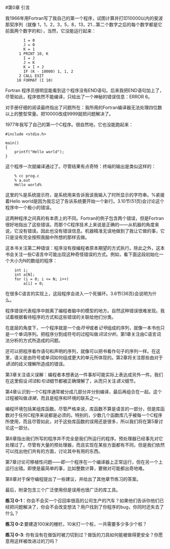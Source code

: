 #第0章 引言

我1966年用Fortran写了我自己的第一个程序，试图计算并打印10000以内的斐波那契序列（就像 1，1，2，3，5，8，13，21...第二个数字之后的每个数字都是它前面两个数字的和），当然，它没能运行起来：
~~~
        I = 0
        J = 0        
        K = 1     
      1 PRINT 10, K        
        I = J        
        J = K        
        K = I + J        
        IF (K - 10000) 1, 1, 2      
      2 CALL EXIT     
     10 FORMAT (I 10)
~~~

Fortran 程序员很明显能看到这个程序没有END语句。后来我把END语句加上了，尽管如此，程序依然不能编译，只给出了一个神秘的错误信息：ERROR 6。

对手册仔细的阅读最终指出了问题所在：我所用的Fortran编译器无法处理四位数以上的整型常量。把10000改成9999就把问题解决了。

1977年我写了自己的第一个C程序。很自然地，它也没能跑起来：
    
    #include <stdio.h>

    main()
    { 
        printf("Hello world");
    }

这个程序一次就编译通过了。尽管结果有点奇特：终端的输出是类似这样的：
               
        % cc prog.c
        % a.out
        Hello world%


这里的%是系统提示符，是系统用来告诉我该我输入了时所显示的字符串。%紧接着Hello world是因为我忘记了告诉系统要开始一个新行。3.10节(51页)会讨论这个程序中一个极小的错误。

这两种程序之间真的有本质上的不同。Fortran的例子包含两个错误，但是Fortran很好地指出了这些错误。而那个C程序技术上来说是正确的——从机器的角度来说，它没有错误。因此也没有错误信息。机器精准无误地做到了我让它做的事，它只是没有完全按照我脑中所想的那样去做。

这本书关注第二种错误：程序没有按编程者原本期望的方式执行。除此之外，这本书会关注一些C语言中可能出现这种奇怪错误的方式。例如，看下面这段初始化一个大小为N的数组的程序：

        int i;
        int a[N];
        for (i = 0; i <= N; i++)
            a[i] = 0;

在很多C语言的实现上，这段程序会进入一个死循环。3.6节(36页)会说明为什么。

程序错误代表程序中脱离了编程者脑中的模型的地方。自然这种错误很难发现。我试着根据看待程序的方式和这些错误的关联给他们分类。

在底层的角度下，一个程序就是一个由*符号*或者*记号*组成的序列，就像一本书也只是一个单词序列。把程序分割成符号的过程叫做*词法分析*。第1章关注由C语言词法分析的方式所造成的问题。

还可以把程序看作语句和声明的序列，就像可以把书看作句子的序列一样。在这里，语义是由符号或单词如何组成更大的单元所体现的。第2章将关注那些由对于*语法*的歧义理解所造成的错误。

第3章关注语义误解：编程者本想表达一件事却可能实际上表达成另外一件。我们在这里假设*词法*和*句法*细节都被正确理解了，从而只关注*语义*细节。

第4章认识到一个C程序通常被分成几部分并分别编译，最后再组合在一起。这个过程被叫做*连接*，而且是程序和环境的联系之一。

编程环境包括某组库函数。尽管严格来说，库函数不算是语言的一部分，但是库函数对于任何C程序来说都是必须的。特别的，少数几个函数库几乎被每一个C程序所使用，而且尽管如此，对于这些库函数的误用还是很多，所以我们将在第5章讨论这一部分。

第6章指出我们所写的程序并不完全是我们所运行的程序。预处理器已经事先对它处理过了。尽管有大量的预处理器，而且实现在某些方面都有不同，但是我们依然可以找出他们共有的方面，讨论其中有用的东西。

第7章讨论可移植性问题——即一个程序在一个编译器上正常运行，但在另一个上运行出错。即使是最简单的事，比如整数计算，要做对可能都出奇地难。

第8章对于保守编程提出了一些建议，并给出了其他章节练习的答案。

最后，附录包含三个广泛使用但是误用也很广泛的库工具。

**练习 0-1**：你会不会买一个召回率很高的公司生产的汽车？如果他们告诉你他们已经把问题解决了，你会不会改变想法？用户找到了你程序的bug，你同时还失去了什么？

**练习 0-2**:要建造100米的栅栏，10米打一个桩，一共需要多少多少个桩？

**练习 0-3**: 你有没有在做饭时被刀切到过？做饭的刀具如何能被做得更安全？你愿意用这样被改进过的刀吗？












